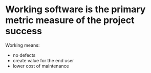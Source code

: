 # Working software is the primary metric measure of the project success

Working means:

- no defects
- create value for the end user
- lower cost of maintenance
